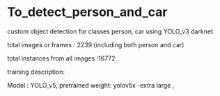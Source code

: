 # To_detect_person_and_car
custom object detection for classes person, car using YOLO_v3 darknet

total images or frames : 2239 (including both person and car)

total instances from all images :16772

training description:

Model : YOLO_v5, pretrained weight: yolov5x -extra large , 

